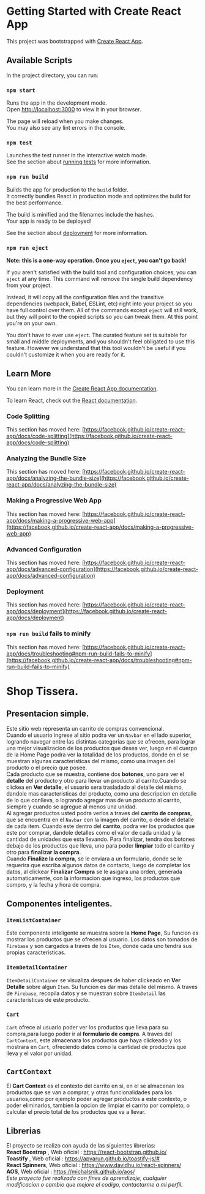 # Getting Started with Create React App

This project was bootstrapped with [Create React App](https://github.com/facebook/create-react-app).

## Available Scripts

In the project directory, you can run:

### `npm start`

Runs the app in the development mode.\
Open [http://localhost:3000](http://localhost:3000) to view it in your browser.

The page will reload when you make changes.\
You may also see any lint errors in the console.

### `npm test`

Launches the test runner in the interactive watch mode.\
See the section about [running tests](https://facebook.github.io/create-react-app/docs/running-tests) for more information.

### `npm run build`

Builds the app for production to the `build` folder.\
It correctly bundles React in production mode and optimizes the build for the best performance.

The build is minified and the filenames include the hashes.\
Your app is ready to be deployed!

See the section about [deployment](https://facebook.github.io/create-react-app/docs/deployment) for more information.

### `npm run eject`

**Note: this is a one-way operation. Once you `eject`, you can't go back!**

If you aren't satisfied with the build tool and configuration choices, you can `eject` at any time. This command will remove the single build dependency from your project.

Instead, it will copy all the configuration files and the transitive dependencies (webpack, Babel, ESLint, etc) right into your project so you have full control over them. All of the commands except `eject` will still work, but they will point to the copied scripts so you can tweak them. At this point you're on your own.

You don't have to ever use `eject`. The curated feature set is suitable for small and middle deployments, and you shouldn't feel obligated to use this feature. However we understand that this tool wouldn't be useful if you couldn't customize it when you are ready for it.

## Learn More

You can learn more in the [Create React App documentation](https://facebook.github.io/create-react-app/docs/getting-started).

To learn React, check out the [React documentation](https://reactjs.org/).

### Code Splitting

This section has moved here: [https://facebook.github.io/create-react-app/docs/code-splitting](https://facebook.github.io/create-react-app/docs/code-splitting)

### Analyzing the Bundle Size

This section has moved here: [https://facebook.github.io/create-react-app/docs/analyzing-the-bundle-size](https://facebook.github.io/create-react-app/docs/analyzing-the-bundle-size)

### Making a Progressive Web App

This section has moved here: [https://facebook.github.io/create-react-app/docs/making-a-progressive-web-app](https://facebook.github.io/create-react-app/docs/making-a-progressive-web-app)

### Advanced Configuration

This section has moved here: [https://facebook.github.io/create-react-app/docs/advanced-configuration](https://facebook.github.io/create-react-app/docs/advanced-configuration)

### Deployment

This section has moved here: [https://facebook.github.io/create-react-app/docs/deployment](https://facebook.github.io/create-react-app/docs/deployment)

### `npm run build` fails to minify

This section has moved here: [https://facebook.github.io/create-react-app/docs/troubleshooting#npm-run-build-fails-to-minify](https://facebook.github.io/create-react-app/docs/troubleshooting#npm-run-build-fails-to-minify)

# Shop Tissera.

## Presentacion simple.

Este sitio web representa un carrito de compras convencional.\
 Cuando el usuario ingrese al sitio podra ver un `Navbar` en el lado superior, logrando navegar entre las distintas categorias que se ofrecen, para lograr una mejor visualizacion de los productos que desea ver, luego en el cuerpo de la Home Page podra ver la totalidad de los productos, donde en el se muestran algunas caracteristicas del mismo, como una imagen del producto o el precio que posee.\
 Cada producto que se muestra, contiene dos **botones**, uno para ver el **detalle** del producto y otro para llevar un producto al carrito.Cuando se clickea en **Ver detalle**, el usuario sera trasladado al detalle del mismo, dandole mas caracteristicas del producto, como una descripcion en detalle de lo que conlleva, o logrando agregar mas de un producto al carrito, siempre y cuando se agregue al menos una unidad.\
 Al agregar productos usted podra verlos a traves del **carrito de compras**, que se encuentra en el `Navbar` con la imagen del carrito, o desde el detalle de cada item.
Cuando este dentro del **carrito**, podra ver los productos que este por comprar, dandole detalles como el valor de cada unidad y la cantidad de unidades que esta llevando. Para finalizar, tendra dos botones debajo de los productos que lleva, uno para poder **limpiar** todo el carrito y otro para **finalizar la compra**.\
 Cuando **Finalize la compra**, se le enviara a un formulario, donde se le requerira que escriba algunos datos de contacto, luego de completar los datos, al clickear **Finalizar Compra** se le asigara una orden, generada automaticamente, con la informacion que ingreso, los productos que compro, y la fecha y hora de compra.

## Componentes inteligentes.

### `ItemListContainer`

Este componente inteligente se muestra sobre la **Home Page**, Su funcion es mostrar los productos que se ofrecen al usuario.
Los datos son tomados de `Firebase` y son cargados a traves de los `Item`, donde cada uno tendra sus propias caracteristicas.

### `ItemDetailContainer`

`ItemDetailContainer` se visualiza despues de haber clickeado en **Ver Detalle** sobre algun `Item`. Su funcion es dar mas detalle del mismo.
A traves de `Firebase`, recopila datos y se muestran sobre `ItemDetail` las caracteristicas de este producto.

### `Cart`

`Cart` ofrece al usuario poder ver los productos que lleva para su compra,para luego poder ir al **formulario de compra**. A traves del `CartContext`, este almacenara los productos que haya clickeado y los mostrara en `Cart`, ofreciendo datos como la cantidad de productos que lleva y el valor por unidad.

## `CartContext`

El **Cart Context** es el contexto del carrito en si, en el se almacenan los productos que se van a comprar, y otras funcionalidades para los usuarios,como por ejemplo poder agregar productos a este contexto, o poder eliminarlos, tambien la opcion de limpiar el carrito por completo, o calcular el precio total de los productos que va a llevar.

## **Librerias**

El proyecto se realizo con ayuda de las siguientes librerias:\
**React Boostrap** , Web oficial : https://react-bootstrap.github.io/ \
**Toastify** , Web oficial : https://apvarun.github.io/toastify-js/# \
**React Spinners**, Web oficial : https://www.davidhu.io/react-spinners/ \
**AOS**, Web oficial : https://michalsnik.github.io/aos/ \
_Este proyecto fue realizado con fines de aprendizaje, cualquier modificacion o cambio que mejore el codigo, contactarme a mi perfil._
